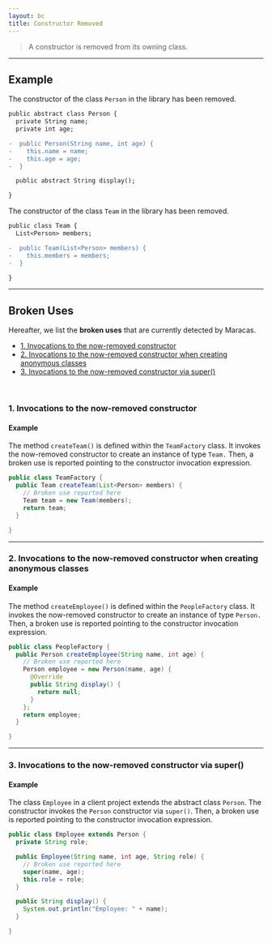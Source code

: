 ```yaml
---
layout: bc
title: Constructor Removed
---
```


> A constructor is removed from its owning class.

---

## Example
The constructor of the class `Person` in the library has been removed.

```diff
public abstract class Person {
  private String name;
  private int age;

-  public Person(String name, int age) {
-    this.name = name;
-    this.age = age;
-  }

  public abstract String display();

}
```

The constructor of the class `Team` in the library has been removed.

```diff
public class Team {
  List<Person> members;

-  public Team(List<Person> members) {
-    this.members = members;
-  }

}
```

---

## Broken Uses
Hereafter, we list the **broken uses** that are currently detected by Maracas.

- [1. Invocations to the now-removed constructor](#case-1)
- [2. Invocations to the now-removed constructor when creating anonymous classes](#case-2)
- [3. Invocations to the now-removed constructor via super()](#case-3)

<br>

### 1. Invocations to the now-removed constructor <a name="case-1"></a>
#### Example
The method `createTeam()` is defined within the `TeamFactory` class.
It invokes the now-removed constructor to create an instance of type `Team.`
Then, a broken use is reported pointing to the constructor invocation expression.

```java
public class TeamFactory {
  public Team createTeam(List<Person> members) {
    // Broken use reported here
    Team team = new Team(members);
    return team;
  }

}
```

---

### 2. Invocations to the now-removed constructor when creating anonymous classes <a name="case-2"></a>
#### Example
The method `createEmployee()` is defined within the `PeopleFactory` class.
It invokes the now-removed constructor to create an instance of type `Person.`
Then, a broken use is reported pointing to the constructor invocation expression.

```java
public class PeopleFactory {
  public Person createEmployee(String name, int age) {
    // Broken use reported here
    Person employee = new Person(name, age) {
      @Override
      public String display() {
        return null;
      }
    };
    return employee;
  }

}
```

---

### 3. Invocations to the now-removed constructor via super() <a name="case-3"></a>
#### Example
The class `Employee` in a client project extends the abstract class `Person`.
The constructor invokes the `Person` constructor via `super()`.
Then, a broken use is reported pointing to the constructor invocation expression.

```java
public class Employee extends Person {
  private String role;

  public Employee(String name, int age, String role) {
    // Broken use reported here
    super(name, age);
    this.role = role;
  }

  public String display() {
    System.out.println("Employee: " + name);
  }

}
```

